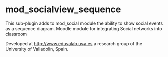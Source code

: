# mod_socialview_sequence
This sub-plugin adds to mod_social module the ability to show social events as a sequence diagram.
Moodle module for integrating Social networks into classroom

Developed at http://www.eduvalab.uva.es a research group of the University of Valladolin, Spain.
